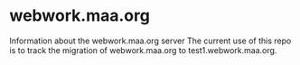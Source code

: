 # webwork.maa.org
Information about the webwork.maa.org server
The current use of this repo is to track the migration of webwork.maa.org to test1.webwork.maa.org.
